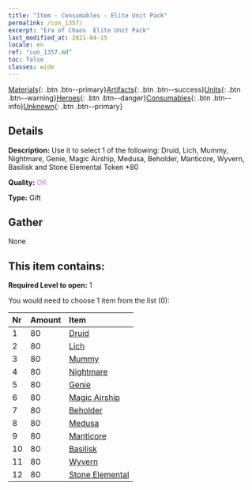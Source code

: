 ```yaml
---
title: "Item - Consumables - Elite Unit Pack"
permalink: /con_1357/
excerpt: "Era of Chaos  Elite Unit Pack"
last_modified_at: 2021-04-15
locale: en
ref: "con_1357.md"
toc: false
classes: wide
---
```

 [Materials](/Items/){: .btn .btn--primary}[Artifacts](/Items/Artifacts/){: .btn .btn--success}[Units](/Items/Units/){: .btn .btn--warning}[Heroes](/Items/Heroes/){: .btn .btn--danger}[Consumables](/Items/Consumables/){: .btn .btn--info}[Unknown](/Items/Unknown/){: .btn .btn--primary}

## Details
 **Description:** Use it to select 1 of the following: Druid, Lich, Mummy, Nightmare, Genie, Magic Airship, Medusa, Beholder, Manticore, Wyvern, Basilisk and Stone Elemental Token *80

 **Quality:** <span style="color: #DA70D6">OK</span>

 **Type:** Gift

## Gather

  None

## This item contains:

 **Required Level to open:** 1

 You would need to choose 1 item from the list (0):

  | Nr | Amount |     Item    |
  |:---|:-------|:------------|
  | 1 | 80 | [Druid](/Items/unt_206/) |  | 
  | 2 | 80 | [Lich](/Items/unt_212/) |  | 
  | 3 | 80 | [Mummy](/Items/unt_215/) |  | 
  | 4 | 80 | [Nightmare](/Items/unt_233/) |  | 
  | 5 | 80 | [Genie](/Items/unt_239/) |  | 
  | 6 | 80 | [Magic Airship](/Items/unt_242/) |  | 
  | 7 | 80 | [Beholder](/Items/unt_246/) |  | 
  | 8 | 80 | [Medusa](/Items/unt_247/) |  | 
  | 9 | 80 | [Manticore](/Items/unt_249/) |  | 
  | 10 | 80 | [Basilisk](/Items/unt_256/) |  | 
  | 11 | 80 | [Wyvern](/Items/unt_258/) |  | 
  | 12 | 80 | [Stone Elemental](/Items/unt_266/) |  | 
